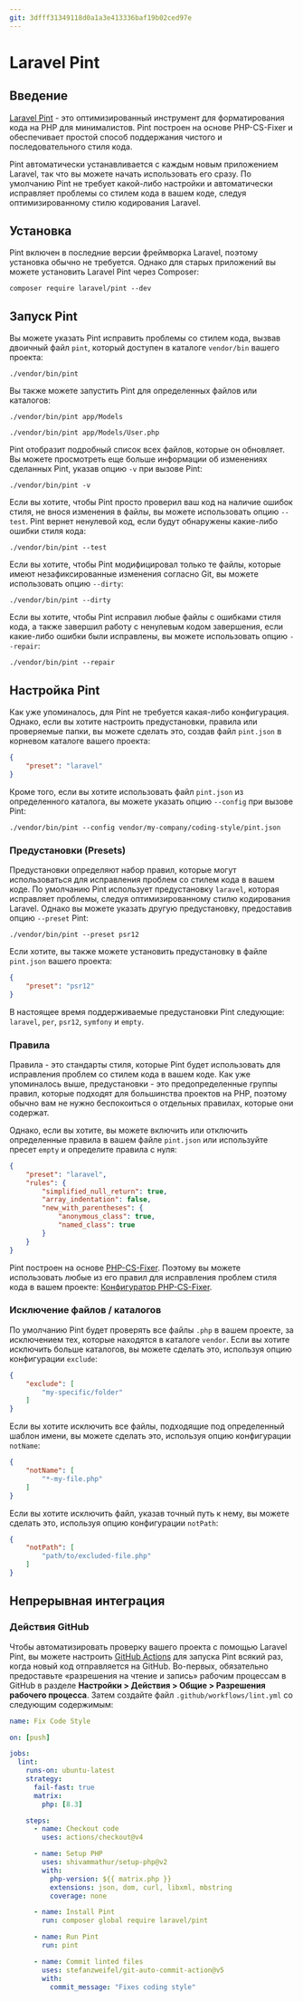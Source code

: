 ```yaml
---
git: 3dfff31349118d0a1a3e413336baf19b02ced97e
---
```


# Laravel Pint

<a name="introduction"></a>
## Введение

[Laravel Pint](https://github.com/laravel/pint) - это оптимизированный инструмент для форматирования кода на PHP для минималистов. Pint построен на основе PHP-CS-Fixer и обеспечивает простой способ поддержания чистого и последовательного стиля кода.

Pint автоматически устанавливается с каждым новым приложением Laravel, так что вы можете начать использовать его сразу. По умолчанию Pint не требует какой-либо настройки и автоматически исправляет проблемы со стилем кода в вашем коде, следуя оптимизированному стилю кодирования Laravel.

<a name="installation"></a>
## Установка

Pint включен в последние версии фреймворка Laravel, поэтому установка обычно не требуется. Однако для старых приложений вы можете установить Laravel Pint через Composer:

```shell
composer require laravel/pint --dev
```

<a name="running-pint"></a>
## Запуск Pint

Вы можете указать Pint исправить проблемы со стилем кода, вызвав двоичный файл `pint`, который доступен в каталоге `vendor/bin` вашего проекта:

```shell
./vendor/bin/pint
```

Вы также можете запустить Pint для определенных файлов или каталогов:

```shell
./vendor/bin/pint app/Models

./vendor/bin/pint app/Models/User.php
```

Pint отобразит подробный список всех файлов, которые он обновляет. Вы можете просмотреть еще больше информации об изменениях сделанных Pint, указав опцию `-v` при вызове Pint:

```shell
./vendor/bin/pint -v
```

Если вы хотите, чтобы Pint просто проверил ваш код на наличие ошибок стиля, не внося изменения в файлы, вы можете использовать опцию `--test`. Pint вернет ненулевой код, если будут обнаружены какие-либо ошибки стиля кода:

```shell
./vendor/bin/pint --test
```

Если вы хотите, чтобы Pint модифицировал только те файлы, которые имеют незафиксированные изменения согласно Git, вы можете использовать опцию `--dirty`:

```shell
./vendor/bin/pint --dirty
```

Если вы хотите, чтобы Pint исправил любые файлы с ошибками стиля кода, а также завершил работу с ненулевым кодом завершения, если какие-либо ошибки были исправлены, вы можете использовать опцию `--repair`:

```shell
./vendor/bin/pint --repair
```

<a name="configuring-pint"></a>
## Настройка Pint

Как уже упоминалось, для Pint не требуется какая-либо конфигурация. Однако, если вы хотите настроить предустановки, правила или проверяемые папки, вы можете сделать это, создав файл `pint.json` в корневом каталоге вашего проекта:

```json
{
    "preset": "laravel"
}
```

Кроме того, если вы хотите использовать файл `pint.json` из определенного каталога, вы можете указать опцию `--config` при вызове Pint:

```shell
./vendor/bin/pint --config vendor/my-company/coding-style/pint.json
```

<a name="presets"></a>
### Предустановки (Presets)

Предустановки определяют набор правил, которые могут использоваться для исправления проблем со стилем кода в вашем коде. По умолчанию Pint использует предустановку `laravel`, которая исправляет проблемы, следуя оптимизированному стилю кодирования Laravel. Однако вы можете указать другую предустановку, предоставив опцию `--preset` Pint:

```shell
./vendor/bin/pint --preset psr12
```

Если хотите, вы также можете установить предустановку в файле `pint.json` вашего проекта:

```json
{
    "preset": "psr12"
}
```

В настоящее время поддерживаемые предустановки Pint следующие: `laravel`, `per`, `psr12`, `symfony` и `empty`.

<a name="rules"></a>
### Правила

Правила - это стандарты стиля, которые Pint будет использовать для исправления проблем со стилем кода в вашем коде. Как уже упоминалось выше, предустановки - это предопределенные группы правил, которые подходят для большинства проектов на PHP, поэтому обычно вам не нужно беспокоиться о отдельных правилах, которые они содержат.

Однако, если вы хотите, вы можете включить или отключить определенные правила в вашем файле `pint.json` или используйте пресет `empty` и определите правила с нуля:

```json
{
    "preset": "laravel",
    "rules": {
        "simplified_null_return": true,
        "array_indentation": false,
        "new_with_parentheses": {
            "anonymous_class": true,
            "named_class": true
        }
    }
}
```

Pint построен на основе [PHP-CS-Fixer](https://github.com/FriendsOfPHP/PHP-CS-Fixer). Поэтому вы можете использовать любые из его правил для исправления проблем стиля кода в вашем проекте: [Конфигуратор PHP-CS-Fixer](https://mlocati.github.io/php-cs-fixer-configurator).

<a name="excluding-files-or-folders"></a>
### Исключение файлов / каталогов

По умолчанию Pint будет проверять все файлы `.php` в вашем проекте, за исключением тех, которые находятся в каталоге `vendor`. Если вы хотите исключить больше каталогов, вы можете сделать это, используя опцию конфигурации `exclude`:

```json
{
    "exclude": [
        "my-specific/folder"
    ]
}
```

Если вы хотите исключить все файлы, подходящие под определенный шаблон имени, вы можете сделать это, используя опцию конфигурации `notName`:

```json
{
    "notName": [
        "*-my-file.php"
    ]
}
```

Если вы хотите исключить файл, указав точный путь к нему, вы можете сделать это, используя опцию конфигурации `notPath`:

```json
{
    "notPath": [
        "path/to/excluded-file.php"
    ]
}
```

<a name="continuous-integration"></a>
## Непрерывная интеграция

<a name="running-tests-on-github-actions"></a>
### Действия GitHub

Чтобы автоматизировать проверку вашего проекта с помощью Laravel Pint, вы можете настроить [GitHub Actions](https://github.com/features/actions) для запуска Pint всякий раз, когда новый код отправляется на GitHub. Во-первых, обязательно предоставьте «разрешения на чтение и запись» рабочим процессам в GitHub в разделе **Настройки > Действия > Общие > Разрешения рабочего процесса**. Затем создайте файл `.github/workflows/lint.yml` со следующим содержимым:

```yaml
name: Fix Code Style

on: [push]

jobs:
  lint:
    runs-on: ubuntu-latest
    strategy:
      fail-fast: true
      matrix:
        php: [8.3]

    steps:
      - name: Checkout code
        uses: actions/checkout@v4

      - name: Setup PHP
        uses: shivammathur/setup-php@v2
        with:
          php-version: ${{ matrix.php }}
          extensions: json, dom, curl, libxml, mbstring
          coverage: none

      - name: Install Pint
        run: composer global require laravel/pint

      - name: Run Pint
        run: pint

      - name: Commit linted files
        uses: stefanzweifel/git-auto-commit-action@v5
        with:
          commit_message: "Fixes coding style"
```
